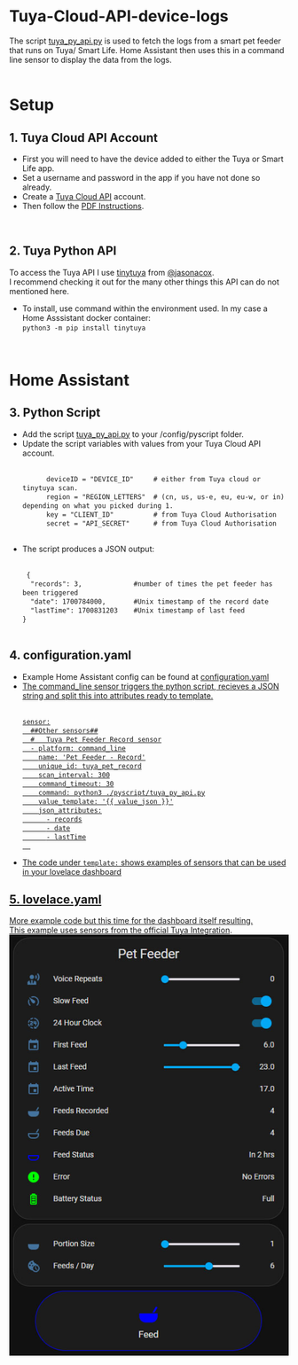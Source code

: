 # Tuya-Cloud-API-device-logs

The script <a href=./tuya_py_api.py>tuya_py_api.py</a> is used to fetch the logs from a smart pet feeder that runs on Tuya/ Smart Life. 
Home Assistant then uses this in a command line sensor to display the data from the logs.
<br><br>
<h1>Setup</h1>
<h2>1. Tuya Cloud API Account</h2>
<ul>
  <li>First you will need to have the device added to either the Tuya or Smart Life app.</li>
  <li>Set a username and password in the app if you have not done so already. </li>
  <li>Create a <a href=https://auth.tuya.com/>Tuya Cloud API</a> account. </li>
  <li>Then follow the <a href=./Tuya.IoT.API.Setup.v2.pdf>PDF Instructions</a>.</li>
</ul><br>
<h2>2. Tuya Python API</h2>
To access the Tuya API I use <a href=https://github.com/jasonacox/tinytuya>tinytuya</a> from <a href=https://github.com/jasonacox/>@jasonacox</a>.<br>
I recommend checking it out for the many other things this API can do not mentioned here.
<ul>
  <li>To install, use command within the environment used. In my case a Home Asssistant docker container:<br>
    <code>python3 -m pip install tinytuya</code></li>
</ul><br>
<h1>Home Assistant</h1>
<h2>3. Python Script</h2>
<ul>
  <li>Add the script <a href=./tuya_py_api.py>tuya_py_api.py</a> to your /config/pyscript folder.</li>
  <li>Update the script variables with values from your Tuya Cloud API account.<br>
    <pre><code>
      deviceID = "DEVICE_ID"     # either from Tuya cloud or tinytuya scan.
      region = "REGION_LETTERS"  # (cn, us, us-e, eu, eu-w, or in) depending on what you picked during 1.
      key = "CLIENT_ID"          # from Tuya Cloud Authorisation
      secret = "API_SECRET"      # from Tuya Cloud Authorisation
    </code></pre></li>
    <li>The script produces a JSON output:<br>
    <pre><code>
 {
  "records": 3,             #number of times the pet feeder has been triggered
  "date": 1700784000,       #Unix timestamp of the record date
  "lastTime": 1700831203    #Unix timestamp of last feed
}
    </code></pre>
    </li>
</ul>
<h2>4. configuration.yaml</h2>
<ul>
  <li>Example Home Assistant config can be found at <a href="./configuration.yaml">configuration.yaml</li>
  <li>The command_line sensor triggers the python script, recieves a JSON string and split this into attributes ready to template.<br>
  <pre><code>
sensor:
  ##Other sensors##
  #   Tuya Pet Feeder Record sensor
  - platform: command_line
    name: 'Pet Feeder - Record'
    unique_id: tuya_pet_record
    scan_interval: 300
    command_timeout: 30
    command: python3 ./pyscript/tuya_py_api.py
    value_template: '{{ value_json }}'
    json_attributes:
      - records
      - date
      - lastTime
  </code></pre></li>
  <li>The code under <code>template:</code> shows examples of sensors that can be used in your lovelace dashboard </li>  
</ul>
<h2>5. lovelace.yaml</h2>
More example code but this time for the dashboard itself resulting. <br>
This example uses sensors from the official <a href=https://www.home-assistant.io/integrations/tuya/>Tuya Integration</a>.<br>
<img src=./pet_feeder.jpg>

